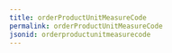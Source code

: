 ```yaml
---
title: orderProductUnitMeasureCode
permalink: orderProductUnitMeasureCode
jsonid: orderproductunitmeasurecode
---
```

